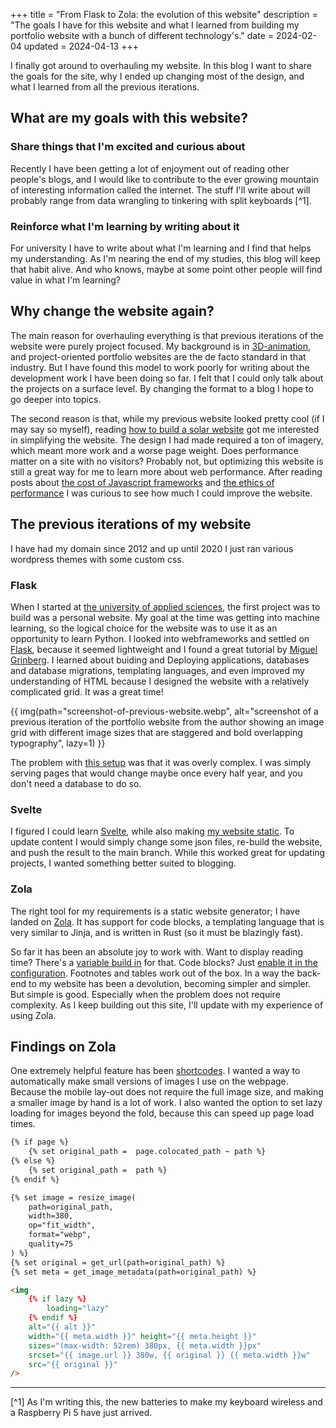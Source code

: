 +++
title = "From Flask to Zola: the evolution of this website"
description = "The goals I have for this website and what I learned from building my portfolio website with a bunch of different technology's."
date = 2024-02-04
updated = 2024-04-13
+++

I finally got around to overhauling my website. In this blog I want to share the goals for the site, why I ended up changing most of the design, and what I learned from all the previous iterations.

## What are my goals with this website?

### Share things that I'm excited and curious about

Recently I have been getting a lot of enjoyment out of reading other people's blogs, and I would like to contribute to the ever growing mountain of interesting information called the internet.
The stuff I'll write about will probably range from data wrangling to tinkering with split keyboards [^1].

### Reinforce what I'm learning by writing about it

For university I have to write about what I'm learning and I find that helps my understanding. As I'm nearing the end of my studies, this blog will keep that habit alive. And who knows, maybe at some point other people will find value in what I'm learning?

## Why change the website again?

The main reason for overhauling everything is that previous iterations of the website were purely project focused. My background is in [3D-animation](https://vimeo.com/261704101), and project-oriented portfolio websites are the de facto standard in that industry. But I have found this model to work poorly for writing about the development work I have been doing so far. I felt that I could only talk about the projects on a surface level. By changing the format to a blog I hope to go deeper into topics.

The second reason is that, while my previous website looked pretty cool (if I may say so myself), reading [how to build a solar website](https://solar.lowtechmagazine.com/2018/09/how-to-build-a-low-tech-website/) got me interested in simplifying the website. The design I had made required a ton of imagery, which meant more work and a worse page weight. Does performance matter on a site with no visitors? Probably not, but optimizing this website is still a great way for me to learn more about web performance. After reading posts about [the cost of Javascript frameworks](https://timkadlec.com/remembers/2020-04-21-the-cost-of-javascript-frameworks/) and [the ethics of performance](https://timkadlec.com/remembers/2019-01-09-the-ethics-of-performance/) I was curious to see how much I could improve the website.

## The previous iterations of my website

I have had my domain since 2012 and up until 2020 I just ran various wordpress themes with some custom css.

### Flask

When I started at [the university of applied sciences](https://www.hu.nl/voltijd-opleidingen/open-ict), the first project was to build was a personal website. My goal at the time was getting into machine learning, so the logical choice for the website was to use it as an opportunity to learn Python. I looked into webframeworks and settled on [Flask](https://flask.palletsprojects.com/en/3.0.x/), because it seemed lightweight and I found a great tutorial by [Miguel Grinberg](https://blog.miguelgrinberg.com/post/the-flask-mega-tutorial-part-i-hello-world). I learned about buiding and Deploying applications, databases and database migrations, templating languages, and even improved my understanding of HTML because I designed the website with a relatively complicated grid. It was a great time!

{{ img(path="screenshot-of-previous-website.webp", alt="screenshot of a previous iteration of the portfolio website from the author showing an image grid with different image sizes that are staggered and bold overlapping typography", lazy=1) }}

The problem with [this setup](https://github.com/Wolframfriele/Portfolio_website_flask) was that it was overly complex. I was simply serving pages that would change maybe once every half year, and you don't need a database to do so.

### Svelte

I figured I could learn [Svelte](https://svelte.dev/), while also making [my website static](https://github.com/Wolframfriele/wolframfriele.github.io/tree/svelte). To update content I would simply change some json files, re-build the website, and push the result to the main branch. While this worked great for updating projects, I wanted something better suited to blogging.

### Zola

The right tool for my requirements is a static website generator; I have landed on [Zola](https://www.getzola.org/). It has support for code blocks, a templating language that is very similar to Jinja, and is written in Rust (so it must be blazingly fast).

So far it has been an absolute joy to work with. Want to display reading time? There's a [variable build in](https://www.getzola.org/documentation/templates/pages-sections/) for that. Code blocks? Just [enable it in the configuration](https://www.getzola.org/documentation/content/syntax-highlighting/). Footnotes and tables work out of the box. In a way the back-end to my website has been a devolution, becoming simpler and simpler. But simple is good. Especially when the problem does not require complexity. As I keep building out this site, I'll update with my experience of using Zola.

## Findings on Zola

One extremely helpful feature has been [shortcodes](https://www.getzola.org/documentation/content/shortcodes/). I wanted a way to automatically make small versions of images I use on the webpage. Because the mobile lay-out does not require the full image size, and making a smaller image by hand is a lot of work. I also wanted the option to set lazy loading for images beyond the fold, because this can speed up page load times. 

```html
{% if page %}
    {% set original_path =  page.colocated_path ~ path %}
{% else %}
    {% set original_path =  path %}
{% endif %}

{% set image = resize_image(
    path=original_path,
    width=380,
    op="fit_width",
    format="webp",
    quality=75
) %}
{% set original = get_url(path=original_path) %}
{% set meta = get_image_metadata(path=original_path) %}

<img
    {% if lazy %}
        loading="lazy"
    {% endif %}
    alt="{{ alt }}"
    width="{{ meta.width }}" height="{{ meta.height }}"  
    sizes="(max-width: 52rem) 380px, {{ meta.width }}px"
    srcset="{{ image.url }} 380w, {{ original }} {{ meta.width }}w"
    src="{{ original }}"
/>

```



---

[^1] As I'm writing this, the new batteries to make my keyboard wireless and a Raspberry Pi 5 have just arrived. 

